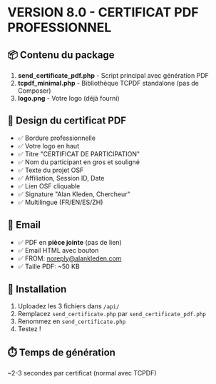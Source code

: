 # VERSION 8.0 - CERTIFICAT PDF PROFESSIONNEL

## 📦 Contenu du package

1. **send_certificate_pdf.php** - Script principal avec génération PDF
2. **tcpdf_minimal.php** - Bibliothèque TCPDF standalone (pas de Composer)
3. **logo.png** - Votre logo (déjà fourni)

## 🎨 Design du certificat PDF

- ✅ Bordure professionnelle
- ✅ Votre logo en haut
- ✅ Titre "CERTIFICAT DE PARTICIPATION"
- ✅ Nom du participant en gros et souligné
- ✅ Texte du projet OSF
- ✅ Affiliation, Session ID, Date
- ✅ Lien OSF cliquable
- ✅ Signature "Alan Kleden, Chercheur"
- ✅ Multilingue (FR/EN/ES/ZH)

## 📧 Email

- ✅ PDF en **pièce jointe** (pas de lien)
- ✅ Email HTML avec bouton
- ✅ FROM: noreply@alankleden.com
- ✅ Taille PDF: ~50 KB

## 🚀 Installation

1. Uploadez les 3 fichiers dans `/api/`
2. Remplacez `send_certificate.php` par `send_certificate_pdf.php`
3. Renommez en `send_certificate.php`
4. Testez !

## ⏱️ Temps de génération

~2-3 secondes par certificat (normal avec TCPDF)

